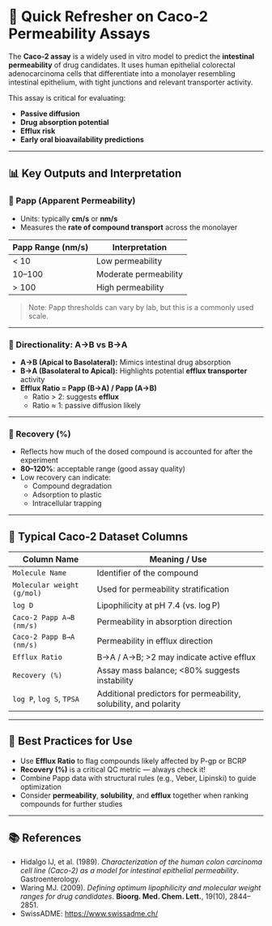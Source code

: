 # 📘 Quick Refresher on Caco-2 Permeability Assays

The **Caco-2 assay** is a widely used in vitro model to predict the **intestinal permeability** of drug candidates. It uses human epithelial colorectal adenocarcinoma cells that differentiate into a monolayer resembling intestinal epithelium, with tight junctions and relevant transporter activity.

This assay is critical for evaluating:
- **Passive diffusion**
- **Drug absorption potential**
- **Efflux risk**
- **Early oral bioavailability predictions**

---

## 📊 Key Outputs and Interpretation

### 🔹 Papp (Apparent Permeability)
- Units: typically **cm/s** or **nm/s**
- Measures the **rate of compound transport** across the monolayer

| Papp Range (nm/s) | Interpretation         |
|------------------|------------------------|
| < 10             | Low permeability       |
| 10–100           | Moderate permeability  |
| > 100            | High permeability      |

> Note: Papp thresholds can vary by lab, but this is a commonly used scale.

---

### 🔹 Directionality: A→B vs B→A
- **A→B (Apical to Basolateral):** Mimics intestinal drug absorption
- **B→A (Basolateral to Apical):** Highlights potential **efflux transporter** activity
- **Efflux Ratio = Papp (B→A) / Papp (A→B)**
  - Ratio > 2: suggests **efflux**
  - Ratio ≈ 1: passive diffusion likely

---

### 🔹 Recovery (%)
- Reflects how much of the dosed compound is accounted for after the experiment
- **80–120%**: acceptable range (good assay quality)
- Low recovery can indicate:
  - Compound degradation
  - Adsorption to plastic
  - Intracellular trapping

---

## 🧾 Typical Caco-2 Dataset Columns

| Column Name                    | Meaning / Use                                 |
|-------------------------------|-----------------------------------------------|
| `Molecule Name`               | Identifier of the compound                    |
| `Molecular weight (g/mol)`    | Used for permeability stratification          |
| `log D`                       | Lipophilicity at pH 7.4 (vs. log P)            |
| `Caco-2 Papp A→B (nm/s)`      | Permeability in absorption direction          |
| `Caco-2 Papp B→A (nm/s)`      | Permeability in efflux direction              |
| `Efflux Ratio`                | B→A / A→B; >2 may indicate active efflux       |
| `Recovery (%)`                | Assay mass balance; <80% suggests instability |
| `log P`, `log S`, `TPSA`      | Additional predictors for permeability, solubility, and polarity |

---

## 🧪 Best Practices for Use

- Use **Efflux Ratio** to flag compounds likely affected by P-gp or BCRP
- **Recovery (%)** is a critical QC metric — always check it!
- Combine Papp data with structural rules (e.g., Veber, Lipinski) to guide optimization
- Consider **permeability**, **solubility**, and **efflux** together when ranking compounds for further studies

---

## 📚 References

- Hidalgo IJ, et al. (1989). *Characterization of the human colon carcinoma cell line (Caco-2) as a model for intestinal epithelial permeability*. Gastroenterology.
- Waring MJ. (2009). *Defining optimum lipophilicity and molecular weight ranges for drug candidates*. **Bioorg. Med. Chem. Lett.**, 19(10), 2844–2851.
- SwissADME: https://www.swissadme.ch/
